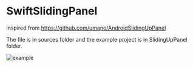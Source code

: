 # SwiftSlidingPanel
inspired from https://github.com/umano/AndroidSlidingUpPanel


The file is in sources folder and the example project is in SlidingUpPanel folder.


![example](https://github.com/fattomhk/SwiftSlidingPanel/blob/master/SlidingPanel.gif)
